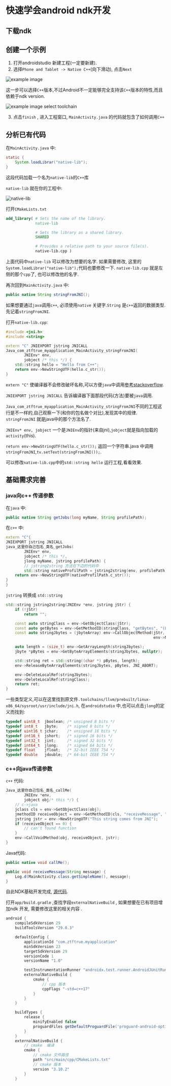 # 快速学会android ndk开发

## 下载ndk

## 创建一个示例

1. 打开androidstudio 新建工程(一定要新建).
2. 选择```Phone and Tablet -> Native C++```(向下滑动), 点击```Next```

![example image](https://www.ztftrue.com/public/img/ndk-1.png)

这一步可以选择```C++```版本,不过Android不一定能够完全支持该```C++```版本的特性,而且依赖于ndk version.

![example image select toolchain](https://www.ztftrue.com/public/img/ndk-2.png)

3. 点击```finish``` , 进入工程窗口, ```MainActivity.java``` 的代码就包含了如何调用```C++```

## 分析已有代码

在```MainActivity.java``` 中:

```java
static {
    System.loadLibrar("native-lib");
}
```

这段代码加载一个名为```native-lib```的```C++```库

```native-lib``` 就在你的工程中:

![native-lib](https://www.ztftrue.com/public/img/native-lib.png)

打开```CMakeLists.txt```

```cmake
add_library( # Sets the name of the library.
             native-lib

             # Sets the library as a shared library.
             SHARED

             # Provides a relative path to your source file(s).
             native-lib.cpp )
```

上面代码中```native-lib``` 可以修改为想要的名字. 如果需要修改, 这里的```System.loadLibrar("native-lib");```代码也要修改一下. ```native-lib.cpp``` 就是左侧的那个```cpp```了, 也可以修改他的名字.

再次回到```MainActivity.java``` 中:

```java
public native String stringFromJNI();
```

如果想要通过```java```调用```c++```, 必须使用```native``` 关键字.```String``` 是```c++```返回的数据类型. 先记着```stringFromJNI```.

打开```native-lib.cpp```:

```c++
#include <jni.h>
#include <string>

extern "C" JNIEXPORT jstring JNICALL
Java_com_ztftrue_myapplication_MainActivity_stringFromJNI(
        JNIEnv* env,
        jobject /* this */) {
    std::string hello = "Hello from C++";
    return env->NewStringUTF(hello.c_str());
}
```

```extern "C"``` 使编译器不会修改破坏名称,可以方便```java```中调用[参考stackoverflow](https://stackoverflow.com/questions/1041866/what-is-the-effect-of-extern-c-in-c).

```JNIEXPORT jstring JNICALL``` 告诉编译器下面那段代码(方法)要被```java```调用.

```Java_com_ztftrue_myapplication_MainActivity_stringFromJNI```不同的工程这行是不一样的,自己观察一下(和你的包名做个对比),发现其中的规律. ```stringFromJNI``` 就是java中的那个方法名了.

```JNIEnv* env, jobject``` 一个是```JNIEnv```的指针(来自jni),```jobject```就是指向加载的```activity```(this).

```return env->NewStringUTF(hello.c_str());``` 返回一个字符串.java 中调用```stringFromJNI```,```tv.setText(stringFromJNI());```.

可以修改```native-lib.cpp```中的```std::string hello``` 运行工程,看看效果.

## 基础需求完善

### java向c++ 传递参数

在```java``` 中:

```java
public native String getJobs(long myName, String profilePath);
```

在```c++``` 中:

```c++
extern "C"{
JNIEXPORT jstring JNICALL
java_这里你自己包名_类名_getJobs(
        JNIEnv* env,
        jobject /* this */,
        jlong myName, jstring profilePath) {
        // jstring2string 方法在下边的代码中
        std::string nativeProfilPath = jstring2string(env, profilePath);
    return env->NewStringUTF(nativeProfilPath.c_str());
}
}
```

```jstring``` 转换成 ```std::string```

```c++
std::string jstring2string(JNIEnv *env, jstring jStr) {
    if (!jStr)
        return "";

    const auto stringClass = env->GetObjectClass(jStr);
    const auto getBytes = env->GetMethodID(stringClass, "getBytes", "(Ljava/lang/String;)[B");
    const auto stringJbytes = (jbyteArray) env->CallObjectMethod(jStr, getBytes,
                                                                 env->NewStringUTF("UTF-8"));

    auto length = (size_t) env->GetArrayLength(stringJbytes);
    jbyte *pBytes = env->GetByteArrayElements(stringJbytes, nullptr);

    std::string ret = std::string((char *) pBytes, length);
    env->ReleaseByteArrayElements(stringJbytes, pBytes, JNI_ABORT);

    env->DeleteLocalRef(stringJbytes);
    env->DeleteLocalRef(stringClass);
    return ret;
}
```

一些类型定义,可以在这里找到原文件```.toolchains/llvm/prebuilt/linux-x86_64/sysroot/usr/include/jni.h```, 在```androidstudio``` 中,也可以点击```jlong```的定义而找到:

```c++
typedef uint8_t  jboolean; /* unsigned 8 bits */
typedef int8_t   jbyte;    /* signed 8 bits */
typedef uint16_t jchar;    /* unsigned 16 bits */
typedef int16_t  jshort;   /* signed 16 bits */
typedef int32_t  jint;     /* signed 32 bits */
typedef int64_t  jlong;    /* signed 64 bits */
typedef float    jfloat;   /* 32-bit IEEE 754 */
typedef double   jdouble;  /* 64-bit IEEE 754 */
```

### c++向java传递参数

``c++`` 代码:

```c++
Java_这里你自己包名_类名_callMe(
        JNIEnv *env,
        jobject obj/* this */) {
    // c->java
    jclass cls = env->GetObjectClass(obj);
    jmethodID receiveObject = env->GetMethodID(cls, "receiveMessage", "(Ljava/lang/String;)V");
    jstring jstr = env->NewStringUTF("This string comes from JNI");
    if (receiveObject == 0) {
        // can't found function
    }
    env->CallVoidMethod(obj, receiveObject, jstr);
}
```

Java代码:

```java
public native void callMe();

public void receiveMessage(String message) {
    Log.d(MainActivity.class.getSimpleName(), message);
}
```

自此NDK基础开发完成, [源代码](https://github.com/ZTFtrue/Ndk-demo).

打开```app/build.gradle``` ,查找字段```externalNativeBuild``` , 如果想要在已有项目增加ndk 开发, 需要修改这里的相关内容 .

```gradle
android {
    compileSdkVersion 29
    buildToolsVersion "29.0.3"

    defaultConfig {
        applicationId "com.ztftrue.myapplication"
        minSdkVersion 23
        targetSdkVersion 29
        versionCode 1
        versionName "1.0"

        testInstrumentationRunner "androidx.test.runner.AndroidJUnitRunner"
        externalNativeBuild {
            cmake {
                // cpp 版本
                cppFlags "-std=c++17"
            }
        }
    }

    buildTypes {
        release {
            minifyEnabled false
            proguardFiles getDefaultProguardFile('proguard-android-optimize.txt'), 'proguard-rules.pro'
        }
    }
    externalNativeBuild {
        // cmake  编译
        cmake {
            // cmake 文件路径
            path "src/main/cpp/CMakeLists.txt"
            // cmake 版本
            version "3.10.2"
        }
    }
```
